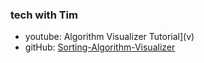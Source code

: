 
### tech with Tim
- youtube:  Algorithm Visualizer Tutorial](v)
- gitHub: [Sorting-Algorithm-Visualizer](https://github.com/techwithtim/Sorting-Algorithm-Visualizer)

